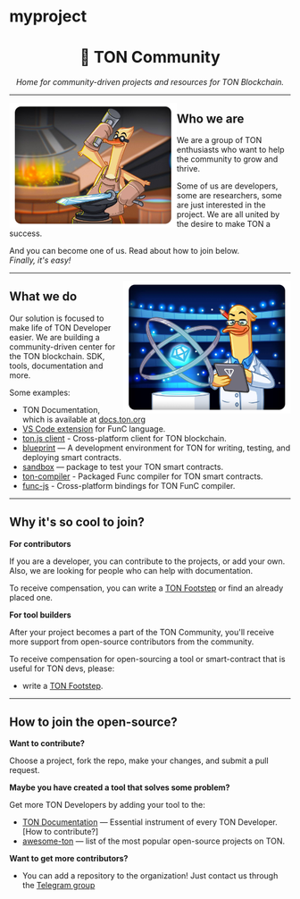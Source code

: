 # myproject
<h1 align="center">💎 TON Community</h1>
<div align="center"><i>Home for community-driven projects and resources for TON Blockchain.</i></div>

---

<img align="left" width="300" src="https://raw.githubusercontent.com/ton-community/.github/main/profile/imgs/what.png">

## Who we are

We are a group of TON enthusiasts who want to help the community to grow and thrive. 

Some of us are developers, some are researchers, some are just interested in the project. We are all united by the desire to make TON a success.

And you can become one of us. Read about how to join below.  
*Finally, it's easy!*

---

<img align="right" width="300" src="https://raw.githubusercontent.com/ton-community/.github/main/profile/imgs/why.png">


## What we do

Our solution is focused to make life of TON Developer easier. We are building a community-driven center for the TON blockchain. SDK, tools, documentation and more.

Some examples:
- TON Documentation, which is available at [docs.ton.org](https://docs.ton.org/)
- [VS Code extension](https://github.com/ton-community/vscode-func) for FunC language.
- [ton.js client](https://github.com/ton-community/ton) - Cross-platform client for TON blockchain.
- [blueprint](https://github.com/ton-community/blueprint) — A development environment for TON for writing, testing, and deploying smart contracts.
- [sandbox](https://github.com/ton-community/sandbox) — package to test your TON smart contracts.
- [ton-compiler](https://github.com/ton-community/ton-compiler) - Packaged Func compiler for TON smart contracts.
- [func-js](https://github.com/ton-community/func-js) - Cross-platform bindings for TON FunC compiler.

---


## Why it's so cool to join?

__For contributors__

If you are a developer, you can contribute to the projects, or add your own. Also, we are looking for people who can help with documentation.

To receive compensation, you can write a [TON Footstep](https://github.com/ton-society/ton-footsteps) or find an already placed one.

__For tool builders__

After your project becomes a part of the TON Community, you'll receive more support from open-source contributors from the community.

To receive compensation for open-sourcing a tool or smart-contract that is useful for TON devs, please:
- write a [TON Footstep](https://github.com/ton-society/ton-footsteps).

---

## How to join the open-source?

__Want to contribute?__

Choose a project, fork the repo, make your changes, and submit a pull request.

__Maybe you have created a tool that solves some problem?__

Get more TON Developers by adding your tool to the:
* [TON Documentation](https://github.com/ton-community/ton-docs) — Essential instrument of every TON Developer. [How to contribute?]
* [awesome-ton](https://github.com/ton-community/awesome-ton) — list of the most popular open-source projects on TON.

__Want to get more contributors?__

* You can add a repository to the organization! Just contact us through the [Telegram group](https://t.me/ton_dev_community)
